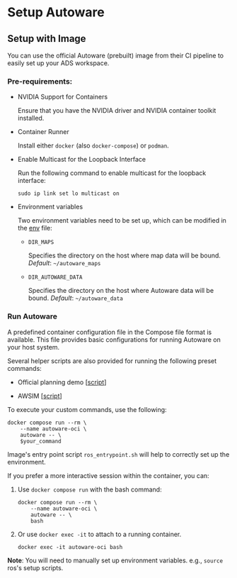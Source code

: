# Setup Autoware

## Setup with Image

You can use the official Autoware (prebuilt) image from their CI pipeline to easily set up your ADS workspace.

### Pre-requirements:


- NVIDIA Support for Containers

    Ensure that you have the NVIDIA driver and NVIDIA container toolkit installed.

- Container Runner

    Install either `docker` (also `docker-compose`) or `podman`.

- Enable Multicast for the Loopback Interface

    Run the following command to enable multicast for the loopback interface:

    ```shell
    sudo ip link set lo multicast on
    ```

- Environment variables

    Two environment variables need to be set up, which can be modified in the [env](./.env) file:
    
    - `DIR_MAPS`
        
        Specifies the directory on the host where map data will be bound.
        _Default_: `~/autoware_maps`

    - `DIR_AUTOWARE_DATA`

        Specifies the directory on the host where Autoware data will be bound.
        _Default_: `~/autoware_data`


### Run Autoware

A predefined container configuration file in the Compose file format is available. This file provides basic configurations for running Autoware on your host system.

Several helper scripts are also provided for running the following preset commands:

- Official planning demo [[script](./scripts/run_docker_planning_example.sh)]

- AWSIM [[script](./scripts/run_docker_awsim.sh)]

To execute your custom commands, use the following:

```shell
docker compose run --rm \
    --name autoware-oci \
    autoware -- \
    $your_command
```

Image's entry point script `ros_entrypoint.sh` will help to correctly set up the environment.

If you prefer a more interactive session within the container, you can:

1. Use `docker compose run` with the bash command:

    ```shell
    docker compose run --rm \
        --name autoware-oci \
        autoware -- \
        bash
    ```

2. Or use `docker exec -it` to attach to a running container.
    
    ```shell
    docker exec -it autoware-oci bash
    ```

**Note**: You will need to manually set up environment variables. e.g., `source` ros's setup scripts.

